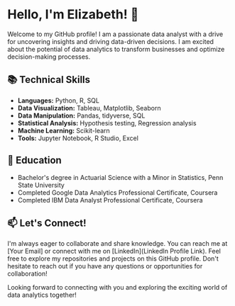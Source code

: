 # Hello, I'm Elizabeth! 👋

Welcome to my GitHub profile! I am a passionate data analyst with a drive for uncovering insights and driving data-driven decisions. I am excited about the potential of data analytics to transform businesses and optimize decision-making processes.

## 📚 Technical Skills

- **Languages:** Python, R, SQL
- **Data Visualization:** Tableau, Matplotlib, Seaborn
- **Data Manipulation:** Pandas, tidyverse, SQL
- **Statistical Analysis:** Hypothesis testing, Regression analysis
- **Machine Learning:** Scikit-learn
- **Tools:** Jupyter Notebook, R Studio, Excel

## 🌱 Education

- Bachelor's degree in Actuarial Science with a Minor in Statistics, Penn State University
- Completed Google Data Analytics Professional Certificate, Coursera
- Completed IBM Data Analyst Professional Certificate, Coursera

## 📫 Let's Connect!

I'm always eager to collaborate and share knowledge. You can reach me at [Your Email] or connect with me on [LinkedIn](LinkedIn Profile Link). Feel free to explore my repositories and projects on this GitHub profile. Don't hesitate to reach out if you have any questions or opportunities for collaboration!

Looking forward to connecting with you and exploring the exciting world of data analytics together!
